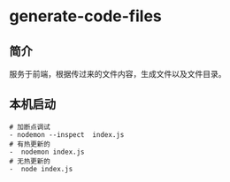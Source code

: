 # generate-code-files

## 简介

服务于前端，根据传过来的文件内容，生成文件以及文件目录。

## 本机启动

```shell
# 加断点调试
- nodemon --inspect  index.js
# 有热更新的
-  nodemon index.js
# 无热更新的
-  node index.js
```
